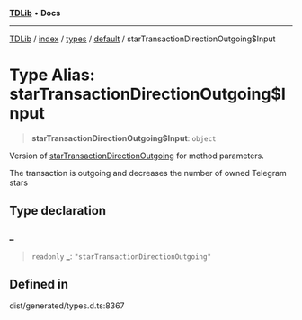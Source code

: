 [**TDLib**](../../../../../../README.md) • **Docs**

***

[TDLib](../../../../../../modules.md) / [index](../../../../../README.md) / [types](../../../README.md) / [default](../README.md) / starTransactionDirectionOutgoing$Input

# Type Alias: starTransactionDirectionOutgoing$Input

> **starTransactionDirectionOutgoing$Input**: `object`

Version of [starTransactionDirectionOutgoing](starTransactionDirectionOutgoing.md) for method parameters.

The transaction is outgoing and decreases the number of owned Telegram stars

## Type declaration

### \_

> `readonly` **\_**: `"starTransactionDirectionOutgoing"`

## Defined in

dist/generated/types.d.ts:8367
